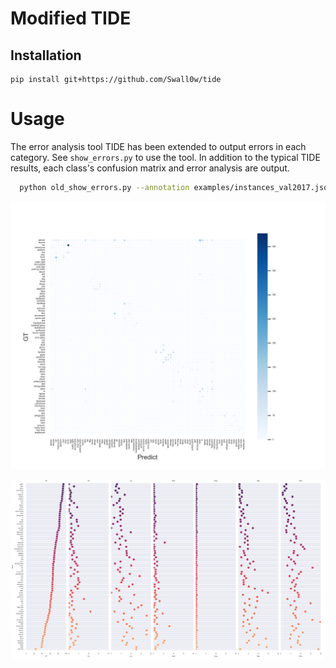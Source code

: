 # Modified TIDE

## Installation
```shell
pip install git+https://github.com/Swall0w/tide
```

# Usage
The error analysis tool TIDE has been extended to output errors in each category.
See `show_errors.py` to use the tool.
In addition to the typical TIDE results, each class's confusion matrix and error analysis are output.


```bash
  python old_show_errors.py --annotation examples/instances_val2017.json --result examples/coco_instances_results.json
```

![Confusion Matrix](examples/coco_result.png)

![Per-class information](examples/per_class_info.png)
